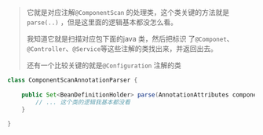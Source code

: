 







> 它就是对应注解`@ComponentScan` 的处理类，这个类关键的方法就是`parse(..)` ，但是这里面的逻辑基本都没怎么看。
>
> 我知道它就是扫描对应包下面的java 类，然后把标识 了`@Componet`、`@Controller`、`@Service`等这些注解的类找出来，并返回出去。
>
> 还有一个比较关键的就是`@Configuration` 注解的类



```java
class ComponentScanAnnotationParser {
    
    public Set<BeanDefinitionHolder> parse(AnnotationAttributes componentScan, final String declaringClass) {
		// ... 这个类的逻辑我基本都没看
	}
    
}
```

